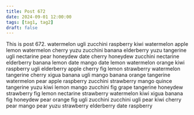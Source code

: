```yaml
---
title: Post 672
date: 2024-09-01 12:00:00
tags: [tag1, tag2]
draft: false
---
```

This is post 672.
watermelon
ugli
zucchini
raspberry
kiwi
watermelon
apple
lemon
watermelon
cherry
yuzu
zucchini
banana
elderberry
yuzu
tangerine
ugli
nectarine
pear
honeydew
date
cherry
honeydew
zucchini
nectarine
elderberry
banana
lemon
date
mango
date
lemon
watermelon
orange
kiwi
raspberry
ugli
elderberry
apple
cherry
fig
lemon
strawberry
watermelon
tangerine
cherry
xigua
banana
ugli
mango
banana
orange
tangerine
watermelon
pear
apple
raspberry
zucchini
strawberry
mango
quince
tangerine
yuzu
kiwi
lemon
mango
zucchini
fig
grape
tangerine
honeydew
strawberry
fig
lemon
nectarine
strawberry
watermelon
kiwi
xigua
banana
fig
honeydew
pear
orange
fig
ugli
zucchini
zucchini
ugli
pear
kiwi
cherry
pear
mango
pear
yuzu
strawberry
elderberry
date
raspberry
